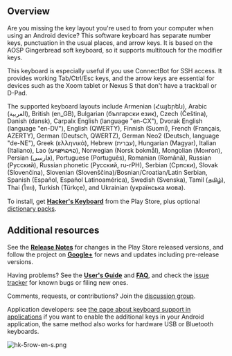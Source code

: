 ## Overview ##

Are you missing the key layout you're used to from your computer when using an Android device? This software keyboard has separate number keys, punctuation in the usual places, and arrow keys. It is based on the AOSP Gingerbread soft keyboard, so it supports multitouch for the modifier keys.

This keyboard is especially useful if you use ConnectBot for SSH access. It provides working Tab/Ctrl/Esc keys, and the arrow keys are essential for devices such as the Xoom tablet or Nexus S that don't have a trackball or D-Pad.

The supported keyboard layouts include Armenian (Հայերեն), Arabic (العربية),
British (en\_GB), Bulgarian (български език), Czech (Čeština), Danish (dansk),
Carpalx English (language "en-CX"), Dvorak English (language "en-DV"), English
(QWERTY), Finnish (Suomi), French (Français, AZERTY), German (Deutsch, QWERTZ),
German Neo2 (Deutsch, language "de-NE"),
Greek (ελληνικά), Hebrew (עברית), Hungarian (Magyar), Italian (Italiano), Lao
(ພາສາລາວ), Norwegian (Norsk bokmål), Mongolian (Монгол), Persian (فارسی), Portuguese (Português),
Romanian (Română), Russian (Русский), Russian phonetic (Русский, ru-rPH),
Serbian (Српски), Slovak (Slovenčina), Slovenian
(Slovenščina)/Bosnian/Croatian/Latin Serbian, Spanish (Español, Español
Latinoamérica), Swedish (Svenska), Tamil (தமிழ்), Thai (ไทย), Turkish (Türkçe),
and Ukrainian (українська мова).

To install, get **[Hacker's
Keyboard](https://play.google.com/store/apps/details?id=org.pocketworkstation.pckeyboard)**
from the Play Store, plus optional [dictionary
packs](https://play.google.com/store/apps/developer?id=Klaus+Weidner).

## Additional resources ##

See the **[Release Notes](https://github.com/klausw/hackerskeyboard/wiki/ReleaseNotes)** for changes in the Play Store released versions, and follow the project on **[Google+](https://plus.google.com/100683221734778417816)** for news and updates including pre-release versions.

Having problems? See the **[User's Guide](https://github.com/klausw/hackerskeyboard/wiki/UsersGuide)** and **[FAQ](https://github.com/klausw/hackerskeyboard/wiki/FrequentlyAskedQuestions)**, and check the [issue tracker](https://github.com/klausw/hackerskeyboard/issues) for known bugs or filing new ones.

Comments, requests, or contributions? Join the [discussion group](http://groups.google.com/group/hackerskeyboard/).

Application developers: see [the page about keyboard support in applications](https://github.com/klausw/hackerskeyboard/wiki/KeyboardSupportInApplications) if you want to enable the additional keys in your Android application, the same method also works for hardware USB or Bluetooth keyboards.

![hk-5row-en-s.png](hk-5row-en-s.png)
